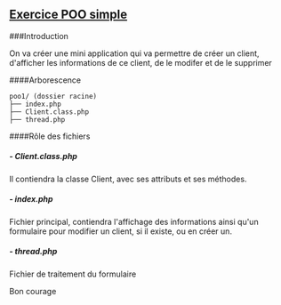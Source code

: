 ## [Exercice POO simple]()

###Introduction

On va créer une mini application qui va permettre de créer un client, d'afficher les informations de ce client, de le modifer et de le supprimer


####Arborescence

```
poo1/ (dossier racine)
├── index.php
├── Client.class.php
├── thread.php
```

####Rôle des fichiers

##### - Client.class.php
Il contiendra la classe Client, avec ses attributs et ses méthodes.

##### - index.php
Fichier principal, contiendra l'affichage des informations ainsi qu'un formulaire pour modifier un client, si il existe, ou en créer un.

##### - thread.php
Fichier de traitement du formulaire

Bon courage